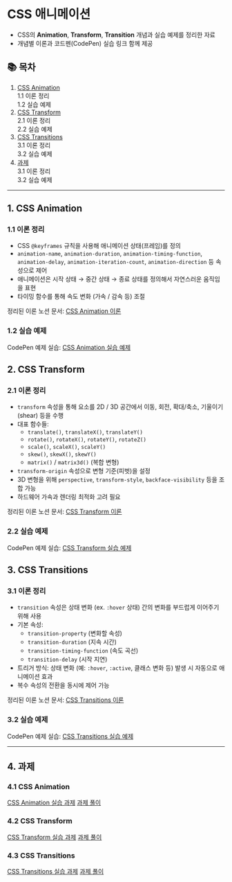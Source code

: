 # CSS 애니메이션

- CSS의 **Animation**, **Transform**, **Transition** 개념과 실습 예제를 정리한 자료
- 개념별 이론과 코드펜(CodePen) 실습 링크 함께 제공

## 📚 목차

1. [CSS Animation](#css-animation)  
   1.1 이론 정리  
   1.2 실습 예제
2. [CSS Transform](#css-transform)  
   2.1 이론 정리  
   2.2 실습 예제
3. [CSS Transitions](#css-transitions)  
   3.1 이론 정리  
   3.2 실습 예제
4. [과제](#css-transitions)  
   3.1 이론 정리  
   3.2 실습 예제

---

## 1. CSS Animation

### 1.1 이론 정리

- CSS `@keyframes` 규칙을 사용해 애니메이션 상태(프레임)를 정의
- `animation-name`, `animation-duration`, `animation-timing-function`, `animation-delay`, `animation-iteration-count`, `animation-direction` 등 속성으로 제어
- 애니메이션은 시작 상태 → 중간 상태 → 종료 상태를 정의해서 자연스러운 움직임을 표현
- 타이밍 함수를 통해 속도 변화 (가속 / 감속 등) 조절

정리된 이론 노션 문서: [CSS Animation 이론](https://fringe-polyester-65b.notion.site/CSS-Animation-281d90bb9d9880c39b33fb53613050a0?source=copy_link)

### 1.2 실습 예제

CodePen 예제 실습: [CSS Animation 실습 예제](https://codepen.io/JangAyeon/pen/vELyJgW)

## 2. CSS Transform

### 2.1 이론 정리

- `transform` 속성을 통해 요소를 2D / 3D 공간에서 이동, 회전, 확대/축소, 기울이기(shear) 등을 수행
- 대표 함수들:
  - `translate()`, `translateX()`, `translateY()`
  - `rotate()`, `rotateX()`, `rotateY()`, `rotateZ()`
  - `scale()`, `scaleX()`, `scaleY()`
  - `skew()`, `skewX()`, `skewY()`
  - `matrix()` / `matrix3d()` (복합 변형)
- `transform-origin` 속성으로 변형 기준(피벗)을 설정
- 3D 변형을 위해 `perspective`, `transform-style`, `backface-visibility` 등을 조합 가능
- 하드웨어 가속과 렌더링 최적화 고려 필요

정리된 이론 노션 문서: [CSS Transform 이론](https://fringe-polyester-65b.notion.site/CSS-Transform-281d90bb9d9880b58ffafb7a311f2176?source=copy_link)

### 2.2 실습 예제

CodePen 예제 실습: [CSS Transform 실습 예제](https://codepen.io/JangAyeon/pen/zxrowVJ)

## 3. CSS Transitions

### 3.1 이론 정리

- `transition` 속성은 상태 변화 (ex. `:hover` 상태) 간의 변화를 부드럽게 이어주기 위해 사용
- 기본 속성:
  - `transition-property` (변화할 속성)
  - `transition-duration` (지속 시간)
  - `transition-timing-function` (속도 곡선)
  - `transition-delay` (시작 지연)
- 트리거 방식: 상태 변화 (예: `:hover`, `:active`, 클래스 변화 등) 발생 시 자동으로 애니메이션 효과
- 복수 속성의 전환을 동시에 제어 가능

정리된 이론 노션 문서: [CSS Transitions 이론](https://fringe-polyester-65b.notion.site/CSS-Transitions-281d90bb9d9880feb326f2cbb31fd8d1?source=copy_link)

### 3.2 실습 예제

CodePen 예제 실습: [CSS Transitions 실습 예제](https://codepen.io/JangAyeon/pen/dPGOROy)

---

## 4. 과제

### 4.1 CSS Animation

[CSS Animation 실습 과제](https://codepen.io/JangAyeon/pen/PwZbKpa)
[과제 풀이](https://codepen.io/iombaivj-the-flexboxer/pen/dPGvvbP)

### 4.2 CSS Transform

[CSS Transform 실습 과제](https://codepen.io/JangAyeon/pen/myVOwGW)
[과제 풀이](https://codepen.io/iombaivj-the-flexboxer/pen/ZYQKVom)

### 4.3 CSS Transitions

[CSS Transitions 실습 과제](https://codepen.io/JangAyeon/pen/QwyGMWJ)
[과제 풀이](https://codepen.io/iombaivj-the-flexboxer/pen/ByjZbWE)

